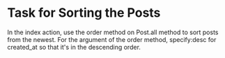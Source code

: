 # Task for Sorting the Posts
In the index action, use the order method on Post.all method to sort posts from the newest.
For the argument of the order method, specify:desc for created_at so that it's in the descending order.

